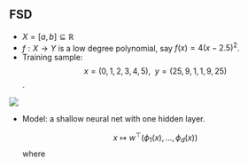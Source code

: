 
## FSD
- $X = [a,b] \subseteq \mathbb{R}$ 
- $f: X \rightarrow Y$ is a low degree polynomial, say $f(x)=4(x-2.5)^2$.
- Training sample: 
  $$x = (0,1, 2,3,4,5), ~~y = (25,9,1,1,9,25)$$.

![](https://i.imgur.com/IAUndgH.png)

- Model: a shallow neural net with one hidden layer.
  
  $$x \mapsto w^\top (\phi_1(x), \ldots, \phi_d(x))$$where
